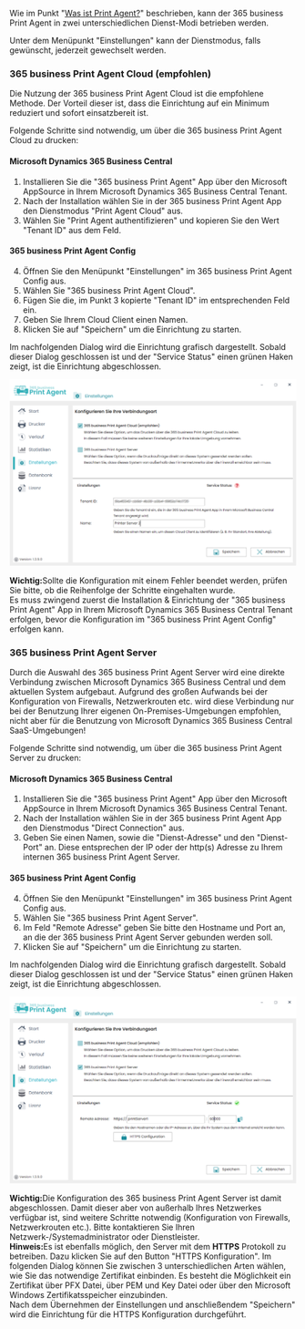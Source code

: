 Wie im Punkt "[Was ist Print Agent?](../print-agent-whatis/)" beschrieben, kann der 365 business Print Agent in zwei unterschiedlichen Dienst-Modi betrieben werden.

Unter dem Menüpunkt "Einstellungen" kann der Dienstmodus, falls gewünscht, jederzeit gewechselt werden.

### 365 business Print Agent Cloud (empfohlen)

Die Nutzung der 365 business Print Agent Cloud ist die empfohlene Methode.
Der Vorteil dieser ist, dass die Einrichtung auf ein Minimum reduziert und sofort einsatzbereit ist.

Folgende Schritte sind notwendig, um über die 365 business Print Agent Cloud zu drucken:

#### Microsoft Dynamics 365 Business Central
1. Installieren Sie die "365 business Print Agent" App über den Microsoft AppSource in Ihrem Microsoft Dynamics 365 Business Central Tenant.
2. Nach der Installation wählen Sie in der 365 business Print Agent App den Dienstmodus "Print Agent Cloud" aus.
3. Wählen Sie "Print Agent authentifizieren" und kopieren Sie den Wert "Tenant ID" aus dem Feld.

#### 365 business Print Agent Config 
4. Öffnen Sie den Menüpunkt "Einstellungen" im 365 business Print Agent Config aus.
5. Wählen Sie "365 business Print Agent Cloud".
6. Fügen Sie die, im Punkt 3 kopierte "Tenant ID" im entsprechenden Feld ein.
7. Geben Sie Ihrem Cloud Client einen Namen.
8. Klicken Sie auf "Speichern" um die Einrichtung zu starten.

Im nachfolgenden Dialog wird die Einrichtung grafisch dargestellt. Sobald dieser Dialog geschlossen ist und der "Service Status" einen grünen Haken zeigt, ist die Einrichtung abgeschlossen.

![Einstellung-Cloud](/assets/images/365-business-print-agent/config-tool/Settings_Cloud.PNG)

<div class="alert alert-notice">
    <i class="fa-solid fa-notes"></i> <strong>Wichtig:</strong>Sollte die Konfiguration mit einem Fehler beendet werden, prüfen Sie bitte, ob die Reihenfolge der Schritte eingehalten wurde.<br/> Es muss zwingend zuerst die Installation & Einrichtung der "365 business Print Agent" App in Ihrem Microsoft Dynamics 365 Business Central Tenant erfolgen, bevor die Konfiguration im "365 business Print Agent Config" erfolgen kann.
</div>

### 365 business Print Agent Server

Durch die Auswahl des 365 business Print Agent Server wird eine direkte Verbindung zwischen Microsoft Dynamics 365 Business Central und dem aktuellen System aufgebaut.
Aufgrund des großen Aufwands bei der Konfiguration von Firewalls, Netzwerkrouten etc. wird diese Verbindung nur bei der Benutzung Ihrer eigenen On-Premises-Umgebungen empfohlen, nicht aber für die Benutzung von Microsoft Dynamics 365 Business Central SaaS-Umgebungen!


Folgende Schritte sind notwendig, um über die 365 business Print Agent Server zu drucken:

#### Microsoft Dynamics 365 Business Central
1. Installieren Sie die "365 business Print Agent" App über den Microsoft AppSource in Ihrem Microsoft Dynamics 365 Business Central Tenant.
2. Nach der Installation wählen Sie in der 365 business Print Agent App den Dienstmodus "Direct Connection" aus.
3. Geben Sie einen Namen, sowie die "Dienst-Adresse" und den "Dienst-Port" an. Diese entsprechen der IP oder der http(s) Adresse zu Ihrem internen 365 business Print Agent Server.

#### 365 business Print Agent Config 
4. Öffnen Sie den Menüpunkt "Einstellungen" im 365 business Print Agent Config aus.
5. Wählen Sie "365 business Print Agent Server".
6. Im Feld "Remote Adresse" geben Sie bitte den Hostname und Port an, an die der 365 business Print Agent Server gebunden werden soll.
7. Klicken Sie auf "Speichern" um die Einrichtung zu starten.

Im nachfolgenden Dialog wird die Einrichtung grafisch dargestellt. Sobald dieser Dialog geschlossen ist und der "Service Status" einen grünen Haken zeigt, ist die Einrichtung abgeschlossen.

![Einstellung-Server](/assets/images/365-business-print-agent/config-tool/Settings_Server.PNG)

<div class="alert alert-notice">
    <i class="fa-solid fa-notes"></i> <strong>Wichtig:</strong>Die Konfiguration des 365 business Print Agent Server ist damit abgeschlossen. Damit dieser aber von außerhalb Ihres Netzwerkes verfügbar ist, sind weitere Schritte notwendig (Konfiguration von Firewalls, Netzwerkrouten etc.). Bitte kontaktieren Sie Ihren Netzwerk-/Systemadministrator oder Dienstleister.
</div>

<div class="alert alert-info">
    <i class="fa-solid fa-lightbulb"></i> <strong>Hinweis:</strong>Es ist ebenfalls möglich, den Server mit dem <strong>HTTPS</strong> Protokoll zu betreiben. Dazu klicken Sie auf den Button "HTTPS Konfiguration". Im folgenden Dialog können Sie zwischen 3 unterschiedlichen Arten wählen, wie Sie das notwendige Zertifikat einbinden. Es besteht die Möglichkeit ein Zertifikat über PFX Datei, über PEM und Key Datei oder über den Microsoft Windows Zertifikatsspeicher einzubinden.<br/>
    Nach dem Übernehmen der Einstellungen und anschließendem "Speichern" wird die Einrichtung für die HTTPS Konfiguration durchgeführt.
</div>